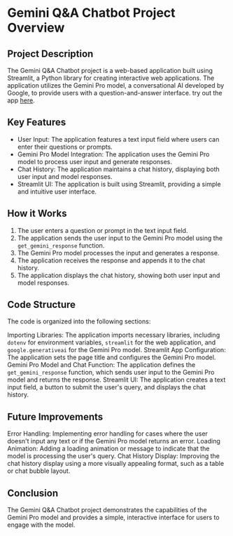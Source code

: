 
# Gemini Q&A Chatbot Project Overview
## Project Description
The Gemini Q&A Chatbot project is a web-based application built using Streamlit, a Python library for creating interactive web applications. The application utilizes the Gemini Pro model, a conversational AI developed by Google, to provide users with a question-and-answer interface.
try out the app [here](https://gemini-conversational-ai.streamlit.app/).

## Key Features
- User Input: The application features a text input field where users can enter their questions or prompts.
- Gemini Pro Model Integration: The application uses the Gemini Pro model to process user input and generate responses.
- Chat History: The application maintains a chat history, displaying both user input and model responses.
- Streamlit UI: The application is built using Streamlit, providing a simple and intuitive user interface.
## How it Works
1. The user enters a question or prompt in the text input field.
2. The application sends the user input to the Gemini Pro model using the `get_gemini_response` function.
3. The Gemini Pro model processes the input and generates a response.
4. The application receives the response and appends it to the chat history.
5. The application displays the chat history, showing both user input and model responses.
## Code Structure
The code is organized into the following sections:

Importing Libraries: The application imports necessary libraries, including `dotenv` for environment variables, `streamlit` for the web application, and `google.generativeai` for the Gemini Pro model.
Streamlit App Configuration: The application sets the page title and configures the Gemini Pro model.
Gemini Pro Model and Chat Function: The application defines the `get_gemini_response` function, which sends user input to the Gemini Pro model and returns the response.
Streamlit UI: The application creates a text input field, a button to submit the user's query, and displays the chat history.
## Future Improvements
Error Handling: Implementing error handling for cases where the user doesn't input any text or if the Gemini Pro model returns an error.
Loading Animation: Adding a loading animation or message to indicate that the model is processing the user's query.
Chat History Display: Improving the chat history display using a more visually appealing format, such as a table or chat bubble layout.
## Conclusion
The Gemini Q&A Chatbot project demonstrates the capabilities of the Gemini Pro model and provides a simple, interactive interface for users to engage with the model.
